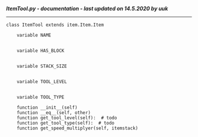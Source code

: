 ***ItemTool.py - documentation - last updated on 14.5.2020 by uuk***
___

    class ItemTool extends item.Item.Item

        variable NAME


        variable HAS_BLOCK


        variable STACK_SIZE


        variable TOOL_LEVEL


        variable TOOL_TYPE

        function __init__(self)
        function __eq__(self, other)
        function get_tool_level(self):  # todo
        function get_tool_type(self):  # todo
        function get_speed_multiplyer(self, itemstack)